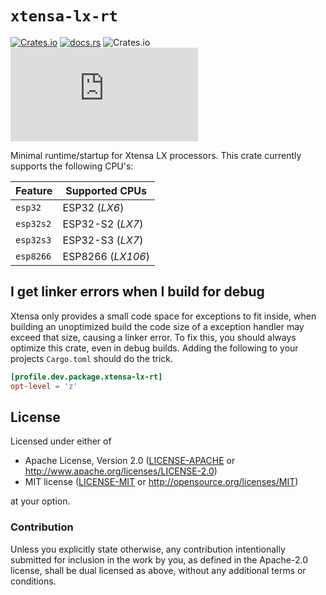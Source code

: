 # `xtensa-lx-rt`

[![Crates.io](https://img.shields.io/crates/v/xtensa-lx-rt?labelColor=1C2C2E&color=C96329&logo=Rust&style=flat-square)](https://crates.io/crates/xtensa-lx-rt)
[![docs.rs](https://img.shields.io/docsrs/xtensa-lx-rt?labelColor=1C2C2E&color=C96329&logo=rust&style=flat-square)](https://docs.rs/xtensa-lx-rt)
![Crates.io](https://img.shields.io/crates/l/xtensa-lx-rt?labelColor=1C2C2E&style=flat-square)
[![Matrix](https://img.shields.io/matrix/esp-rs:matrix.org?label=join%20matrix&labelColor=1C2C2E&color=BEC5C9&logo=matrix&style=flat-square)](https://matrix.to/#/#esp-rs:matrix.org)

Minimal runtime/startup for Xtensa LX processors. This crate currently supports the following CPU's:

| Feature   | Supported CPUs    |
| --------- | ----------------- |
| `esp32`   | ESP32 (_LX6_)     |
| `esp32s2` | ESP32-S2 (_LX7_)  |
| `esp32s3` | ESP32-S3 (_LX7_)  |
| `esp8266` | ESP8266 (_LX106_) |

## I get linker errors when I build for debug

Xtensa only provides a small code space for exceptions to fit inside, when building an unoptimized build the code size of a exception handler may exceed that size, causing a linker error. To fix this, you should always optimize this crate, even in debug builds. Adding the following to your projects `Cargo.toml` should do the trick.

```toml
[profile.dev.package.xtensa-lx-rt]
opt-level = 'z'
```

## License

Licensed under either of

- Apache License, Version 2.0 ([LICENSE-APACHE](LICENSE-APACHE) or
  http://www.apache.org/licenses/LICENSE-2.0)
- MIT license ([LICENSE-MIT](LICENSE-MIT) or http://opensource.org/licenses/MIT)

at your option.

### Contribution

Unless you explicitly state otherwise, any contribution intentionally submitted for inclusion in the
work by you, as defined in the Apache-2.0 license, shall be dual licensed as above, without any
additional terms or conditions.
